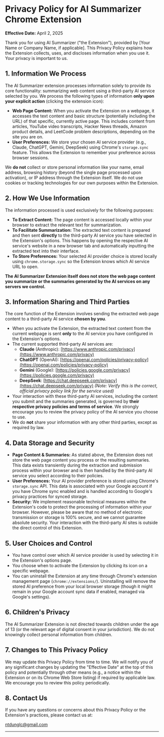 # Privacy Policy for AI Summarizer Chrome Extension

**Effective Date:** April 2, 2025

Thank you for using AI Summarizer ("the Extension"), provided by [Your Name or Company Name, if applicable]. This Privacy Policy explains how the Extension collects, uses, and discloses information when you use it. Your privacy is important to us.

## 1. Information We Process

The AI Summarizer extension processes information solely to provide its core functionality: summarizing web content using a third-party AI service selected by you. We process the following types of information **only upon your explicit action** (clicking the extension icon):

*   **Web Page Content:** When you activate the Extension on a webpage, it accesses the text content and basic structure (potentially including the URL) of that specific, currently active page. This includes content from articles, YouTube video transcripts, Hacker News threads, Amazon product details, and LeetCode problem descriptions, depending on the site you are on.
*   **User Preferences:** We store your chosen AI service provider (e.g., Claude, ChatGPT, Gemini, DeepSeek) using Chrome's `storage.sync` feature. This allows the Extension to remember your preference across browser sessions.

We **do not** collect or store personal information like your name, email address, browsing history (beyond the single page processed upon activation), or IP address through the Extension itself. We do not use cookies or tracking technologies for our own purposes within the Extension.

## 2. How We Use Information

The information processed is used exclusively for the following purposes:

*   **To Extract Content:** The page content is accessed locally within your browser to extract the relevant text for summarization.
*   **To Facilitate Summarization:** The extracted text content is prepared and then sent **directly** to the third-party AI service you have selected in the Extension's options. This happens by opening the respective AI service's website in a new browser tab and automatically inputting the extracted text into their interface.
*   **To Store Preferences:** Your selected AI provider choice is stored locally using `chrome.storage.sync` so the Extension knows which AI service URL to open.

**The AI Summarizer Extension itself does not store the web page content you summarize or the summaries generated by the AI services on any servers we control.**

## 3. Information Sharing and Third Parties

The core function of the Extension involves sending the extracted web page content to a third-party AI service **chosen by you**.

*   When you activate the Extension, the extracted text content from the current webpage is sent **only** to the AI service you have configured in the Extension's options.
*   The current supported third-party AI services are:
    *   **Claude** (Anthropic): [https://www.anthropic.com/privacy](https://www.anthropic.com/privacy)
    *   **ChatGPT** (OpenAI): [https://openai.com/policies/privacy-policy](https://openai.com/policies/privacy-policy)
    *   **Gemini** (Google): [https://policies.google.com/privacy](https://policies.google.com/privacy)
    *   **DeepSeek**: [https://chat.deepseek.com/privacy](https://chat.deepseek.com/privacy) *(Note: Verify this is the correct, official privacy policy link for the service used)*
*   Your interaction with these third-party AI services, including the content you submit and the summaries generated, is governed by **their respective privacy policies and terms of service**. We strongly encourage you to review the privacy policy of the AI service you choose to use.
*   We do **not** share your information with any other third parties, except as required by law.

## 4. Data Storage and Security

*   **Page Content & Summaries:** As stated above, the Extension does not store the web page content you process or the resulting summaries. This data exists transiently during the extraction and submission process within your browser and is then handled by the third-party AI service you select according to their policies.
*   **User Preferences:** Your AI provider preference is stored using Chrome's `storage.sync` API. This data is associated with your Google account if you have Chrome sync enabled and is handled according to Google's privacy practices for synced storage.
*   **Security:** We implement reasonable technical measures within the Extension's code to protect the processing of information within your browser. However, please be aware that no method of electronic transmission or storage is 100% secure, and we cannot guarantee absolute security. Your interaction with the third-party AI sites is outside the direct control of this Extension.

## 5. User Choices and Control

*   You have control over which AI service provider is used by selecting it in the Extension's options page.
*   You choose when to activate the Extension by clicking its icon on a specific webpage.
*   You can uninstall the Extension at any time through Chrome's extension management page (`chrome://extensions/`). Uninstalling will remove the stored AI preference from your local browser storage (though it might remain in your Google account sync data if enabled, managed via Google's settings).

## 6. Children's Privacy

The AI Summarizer Extension is not directed towards children under the age of 13 (or the relevant age of digital consent in your jurisdiction). We do not knowingly collect personal information from children.

## 7. Changes to This Privacy Policy

We may update this Privacy Policy from time to time. We will notify you of any significant changes by updating the "Effective Date" at the top of this policy and potentially through other means (e.g., a notice within the Extension or on its Chrome Web Store listing) if required by applicable law. We encourage you to review this policy periodically.

## 8. Contact Us

If you have any questions or concerns about this Privacy Policy or the Extension's practices, please contact us at:

ntdunglc@gmail.com

---
